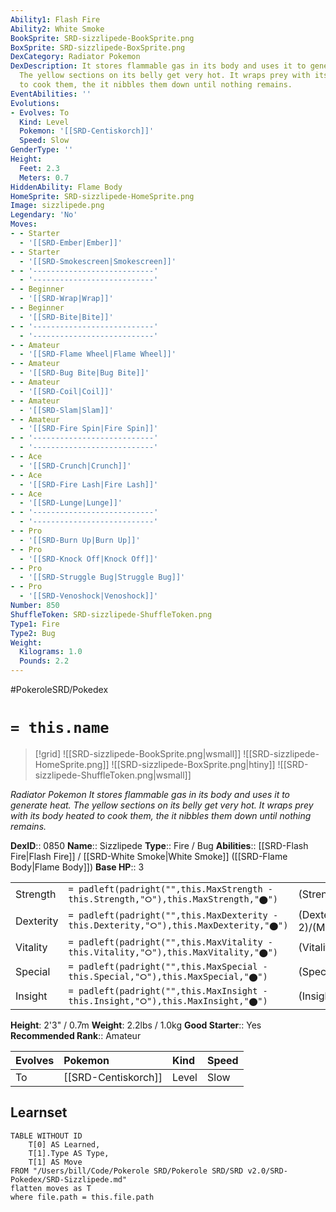 ```yaml
---
Ability1: Flash Fire
Ability2: White Smoke
BookSprite: SRD-sizzlipede-BookSprite.png
BoxSprite: SRD-sizzlipede-BoxSprite.png
DexCategory: Radiator Pokemon
DexDescription: It stores flammable gas in its body and uses it to generate heat.
  The yellow sections on its belly get very hot. It wraps prey with its body heated
  to cook them, the it nibbles them down until nothing remains.
EventAbilities: ''
Evolutions:
- Evolves: To
  Kind: Level
  Pokemon: '[[SRD-Centiskorch]]'
  Speed: Slow
GenderType: ''
Height:
  Feet: 2.3
  Meters: 0.7
HiddenAbility: Flame Body
HomeSprite: SRD-sizzlipede-HomeSprite.png
Image: sizzlipede.png
Legendary: 'No'
Moves:
- - Starter
  - '[[SRD-Ember|Ember]]'
- - Starter
  - '[[SRD-Smokescreen|Smokescreen]]'
- - '---------------------------'
  - '---------------------------'
- - Beginner
  - '[[SRD-Wrap|Wrap]]'
- - Beginner
  - '[[SRD-Bite|Bite]]'
- - '---------------------------'
  - '---------------------------'
- - Amateur
  - '[[SRD-Flame Wheel|Flame Wheel]]'
- - Amateur
  - '[[SRD-Bug Bite|Bug Bite]]'
- - Amateur
  - '[[SRD-Coil|Coil]]'
- - Amateur
  - '[[SRD-Slam|Slam]]'
- - Amateur
  - '[[SRD-Fire Spin|Fire Spin]]'
- - '---------------------------'
  - '---------------------------'
- - Ace
  - '[[SRD-Crunch|Crunch]]'
- - Ace
  - '[[SRD-Fire Lash|Fire Lash]]'
- - Ace
  - '[[SRD-Lunge|Lunge]]'
- - '---------------------------'
  - '---------------------------'
- - Pro
  - '[[SRD-Burn Up|Burn Up]]'
- - Pro
  - '[[SRD-Knock Off|Knock Off]]'
- - Pro
  - '[[SRD-Struggle Bug|Struggle Bug]]'
- - Pro
  - '[[SRD-Venoshock|Venoshock]]'
Number: 850
ShuffleToken: SRD-sizzlipede-ShuffleToken.png
Type1: Fire
Type2: Bug
Weight:
  Kilograms: 1.0
  Pounds: 2.2
---
```


#PokeroleSRD/Pokedex

# `= this.name`

> [!grid]
> ![[SRD-sizzlipede-BookSprite.png|wsmall]]
> ![[SRD-sizzlipede-HomeSprite.png]]
> ![[SRD-sizzlipede-BoxSprite.png|htiny]]
> ![[SRD-sizzlipede-ShuffleToken.png|wsmall]]


*Radiator Pokemon*
*It stores flammable gas in its body and uses it to generate heat. The yellow sections on its belly get very hot. It wraps prey with its body heated to cook them, the it nibbles them down until nothing remains.*

**DexID**:: 0850
**Name**:: Sizzlipede
**Type**:: Fire / Bug
**Abilities**:: [[SRD-Flash Fire|Flash Fire]] / [[SRD-White Smoke|White Smoke]] ([[SRD-Flame Body|Flame Body]])
**Base HP**:: 3

|           |                                                                                        |                                          |
| --------- | -------------------------------------------------------------------------------------- | ---------------------------------------- |
| Strength  | `= padleft(padright("",this.MaxStrength - this.Strength,"⭘"),this.MaxStrength,"⬤")`    | (Strength::2)/(MaxStrength::4)   |
| Dexterity | `= padleft(padright("",this.MaxDexterity - this.Dexterity,"⭘"),this.MaxDexterity,"⬤")` | (Dexterity:: 2)/(MaxDexterity::4) |
| Vitality  | `= padleft(padright("",this.MaxVitality - this.Vitality,"⭘"),this.MaxVitality,"⬤")`    | (Vitality::2)/(MaxVitality::4)   |
| Special   | `= padleft(padright("",this.MaxSpecial - this.Special,"⭘"),this.MaxSpecial,"⬤")`       | (Special::2)/(MaxSpecial::4)     |
| Insight   | `= padleft(padright("",this.MaxInsight - this.Insight,"⭘"),this.MaxInsight,"⬤")`       | (Insight::2)/(MaxInsight::4)     |

**Height**: 2'3" / 0.7m
**Weight**: 2.2lbs / 1.0kg
**Good Starter**:: Yes
**Recommended Rank**:: Amateur

| Evolves   | Pokemon             | Kind   | Speed   |
|:----------|:--------------------|:-------|:--------|
| To        | [[SRD-Centiskorch]] | Level  | Slow    |

## Learnset

```dataview
TABLE WITHOUT ID
    T[0] AS Learned,
    T[1].Type AS Type,
    T[1] AS Move
FROM "/Users/bill/Code/Pokerole SRD/Pokerole SRD/SRD v2.0/SRD-Pokedex/SRD-Sizzlipede.md"
flatten moves as T
where file.path = this.file.path
```

